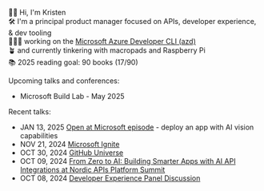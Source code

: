 👋🏻 Hi, I'm Kristen <br>
🛠️ I'm a principal product manager focused on APIs, developer experience, & dev tooling <br>
👩🏻‍💻 working on the [Microsoft Azure Developer CLI (azd)](https://learn.microsoft.com/en-us/azure/developer/azure-developer-cli/) <br>
🪴 and currently tinkering with macropads and Raspberry Pi <br>
📚 2025 reading goal: 90 books (17/90) <br>

Upcoming talks and conferences:
- Microsoft Build Lab - May 2025

Recent talks:
- JAN 13, 2025 [Open at Microsoft episode](https://youtu.be/NNy6qPMAg60?si=IgoXSZ10et2LPGb3) - deploy an app with AI vision capabilities 
- NOV 21, 2024 [Microsoft Ignite](https://ignite.microsoft.com/en-US/sessions/0c222358-fd2b-4f6f-b5f2-e113d60eae58)
- OCT 30, 2024 [GitHub Universe](https://reg.githubuniverse.com/flow/github/universe24/attendee-portal/page/sessioncatalog/session/1722975257185001oCrC)
- OCT 09, 2024 [From Zero to AI: Building Smarter Apps with AI API Integrations at Nordic APIs Platform Summit](https://nordicapis.com/events/platform-summit-2024/)
- OCT 08, 2024 [Developer Experience Panel Discussion](https://nordicapis.com/sessions/developer-experience-panel-discussion/)
